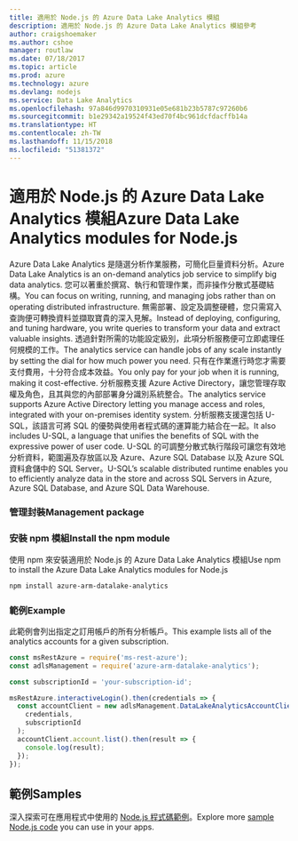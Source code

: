 ```yaml
---
title: 適用於 Node.js 的 Azure Data Lake Analytics 模組
description: 適用於 Node.js 的 Azure Data Lake Analytics 模組參考
author: craigshoemaker
ms.author: cshoe
manager: routlaw
ms.date: 07/18/2017
ms.topic: article
ms.prod: azure
ms.technology: azure
ms.devlang: nodejs
ms.service: Data Lake Analytics
ms.openlocfilehash: 97a846d9970310931e05e681b23b5787c97260b6
ms.sourcegitcommit: b1e29342a19524f43ed70f4bc961dcfdacffb14a
ms.translationtype: HT
ms.contentlocale: zh-TW
ms.lasthandoff: 11/15/2018
ms.locfileid: "51381372"
---
```

# <a name="azure-data-lake-analytics-modules-for-nodejs"></a><span data-ttu-id="3ab0f-103">適用於 Node.js 的 Azure Data Lake Analytics 模組</span><span class="sxs-lookup"><span data-stu-id="3ab0f-103">Azure Data Lake Analytics modules for Node.js</span></span>

<span data-ttu-id="3ab0f-104">Azure Data Lake Analytics 是隨選分析作業服務，可簡化巨量資料分析。</span><span class="sxs-lookup"><span data-stu-id="3ab0f-104">Azure Data Lake Analytics is an on-demand analytics job service to simplify big data analytics.</span></span> <span data-ttu-id="3ab0f-105">您可以著重於撰寫、執行和管理作業，而非操作分散式基礎結構。</span><span class="sxs-lookup"><span data-stu-id="3ab0f-105">You can focus on writing, running, and managing jobs rather than on operating distributed infrastructure.</span></span> <span data-ttu-id="3ab0f-106">無需部署、設定及調整硬體，您只需寫入查詢便可轉換資料並擷取寶貴的深入見解。</span><span class="sxs-lookup"><span data-stu-id="3ab0f-106">Instead of deploying, configuring, and tuning hardware, you write queries to transform your data and extract valuable insights.</span></span> <span data-ttu-id="3ab0f-107">透過針對所需的功能設定級別，此項分析服務便可立即處理任何規模的工作。</span><span class="sxs-lookup"><span data-stu-id="3ab0f-107">The analytics service can handle jobs of any scale instantly by setting the dial for how much power you need.</span></span> <span data-ttu-id="3ab0f-108">只有在作業進行時您才需要支付費用，十分符合成本效益。</span><span class="sxs-lookup"><span data-stu-id="3ab0f-108">You only pay for your job when it is running, making it cost-effective.</span></span> <span data-ttu-id="3ab0f-109">分析服務支援 Azure Active Directory，讓您管理存取權及角色，且其與您的內部部署身分識別系統整合。</span><span class="sxs-lookup"><span data-stu-id="3ab0f-109">The analytics service supports Azure Active Directory letting you manage access and roles, integrated with your on-premises identity system.</span></span> <span data-ttu-id="3ab0f-110">分析服務支援還包括 U-SQL，該語言可將 SQL 的優勢與使用者程式碼的運算能力結合在一起。</span><span class="sxs-lookup"><span data-stu-id="3ab0f-110">It also includes U-SQL, a language that unifies the benefits of SQL with the expressive power of user code.</span></span> <span data-ttu-id="3ab0f-111">U-SQL 的可調整分散式執行階段可讓您有效地分析資料，範圍遍及存放區以及 Azure、Azure SQL Database 以及 Azure SQL 資料倉儲中的 SQL Server。</span><span class="sxs-lookup"><span data-stu-id="3ab0f-111">U-SQL’s scalable distributed runtime enables you to efficiently analyze data in the store and across SQL Servers in Azure, Azure SQL Database, and Azure SQL Data Warehouse.</span></span>

### <a name="management-package"></a><span data-ttu-id="3ab0f-112">管理封裝</span><span class="sxs-lookup"><span data-stu-id="3ab0f-112">Management package</span></span>

### <a name="install-the-npm-module"></a><span data-ttu-id="3ab0f-113">安裝 npm 模組</span><span class="sxs-lookup"><span data-stu-id="3ab0f-113">Install the npm module</span></span>

<span data-ttu-id="3ab0f-114">使用 npm 來安裝適用於 Node.js 的 Azure Data Lake Analytics 模組</span><span class="sxs-lookup"><span data-stu-id="3ab0f-114">Use npm to install the Azure Data Lake Analytics modules for Node.js</span></span>

```bash
npm install azure-arm-datalake-analytics
```

### <a name="example"></a><span data-ttu-id="3ab0f-115">範例</span><span class="sxs-lookup"><span data-stu-id="3ab0f-115">Example</span></span>

<span data-ttu-id="3ab0f-116">此範例會列出指定之訂用帳戶的所有分析帳戶。</span><span class="sxs-lookup"><span data-stu-id="3ab0f-116">This example lists all of the analytics accounts for a given subscription.</span></span>

```javascript
const msRestAzure = require('ms-rest-azure');
const adlsManagement = require('azure-arm-datalake-analytics');

const subscriptionId = 'your-subscription-id';

msRestAzure.interactiveLogin().then(credentials => {
  const accountClient = new adlsManagement.DataLakeAnalyticsAccountClient(
    credentials,
    subscriptionId
  );
  accountClient.account.list().then(result => {
    console.log(result);
  });
});
```

## <a name="samples"></a><span data-ttu-id="3ab0f-117">範例</span><span class="sxs-lookup"><span data-stu-id="3ab0f-117">Samples</span></span>

<span data-ttu-id="3ab0f-118">深入探索可在應用程式中使用的 [Node.js 程式碼範例](https://azure.microsoft.com/resources/samples/?platform=nodejs)。</span><span class="sxs-lookup"><span data-stu-id="3ab0f-118">Explore more [sample Node.js code](https://azure.microsoft.com/resources/samples/?platform=nodejs) you can use in your apps.</span></span>
